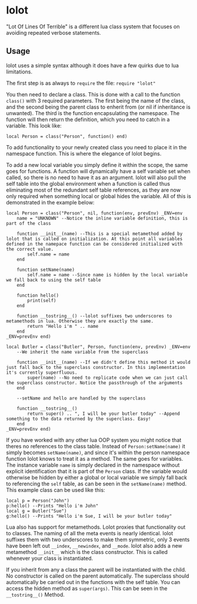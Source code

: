 lolot
=====

"Lot Of Lines Of Terrible" is a different lua class system that focuses on avoiding repeated verbose statements.

Usage
-----

lolot uses a simple syntax although it does have a few quirks due to lua limitations.

The first step is as always to ```require``` the file: ```require "lolot"```

You then need to declare a class. This is done with a call to the function ```class()``` with 3 required parameters. The first being the name of the class, and the second being the parent class to enherit from (or nil if inheritance is unwanted). The third is the function encapsulating the namespace. The function will then return the definition, which you need to catch in a variable. This look like:

```
local Person = class("Person", function() end)
```

To add functionality to your newly created class you need to place it in the namespace function. This is where the elegance of lolot begins.

To add a new local variable you simply define it within the scope, the same goes for functions. A function will dynamically have a self variable set when called, so there is no need to have it as an argument. lolot will also pull the self table into the global environment when a function is called thus eliminating most of the redundant self table references, as they are now only required when something local or global hides the variable. All of this is demonstrated in the example below:

```
local Person = class("Person", nil, function(env, prevEnv) _ENV=env
	name = "UNKNOWN" --Notice the inline variable definition, this is part of the class

	function __init__(name) --This is a special metamethod added by lolot that is called on initialization. At this point all variables defined in the namepace function can be considered initialized with the correct value.
		self.name = name
	end

	function setName(name)
		self.name = name --Since name is hidden by the local variable we fall back to using the self table
	end

	function hello()
		print(self)
	end

	function __tostring__() --lolot suffixes two underscores to metamethods in lua. Otherwise they are exactly the same.
		return "Hello i'm " .. name
	end
_ENV=prevEnv end)

local Butler = class("Butler", Person, function(env, prevEnv) _ENV=env
	--We inherit the name variable from the superclass

	function __init__(name) --If we didn't define this method it would just fall back to the superclass constructor. In this implementation it's currently superfluous.
		super(name) --No need to replicate code when we can just call the superclass constructor. Notice the passthrough of the arguments
	end

	--setName and hello are handled by the superclass

	function __tostring__()
		return super() .. ", I will be your butler today" --Append something to the data returned by the superclass. Easy!
	end
_ENV=prevEnv end)
```

If you have worked with any other lua OOP system you might notice that theres no references to the class table. Instead of ```Person:setName(name)``` it simply becomes ```setName(name)```, and since it's within the person namespace function lolot knows to treat it as a method. The same goes for variables. The instance variable ```name``` is simply declared in the namespace without explicit identification that it is part of the ```Person``` class. If the variable would otherwise be hidden by either a global or local variable we simply fall back to referencing the ```self``` table, as can be seen in the ```setName(name)``` method. This example class can be used like this:

```
local p = Person("John")
p:hello() --Prints "Hello i'm John"
local g = Butler("Sue")
g:hello() --Prints "Hello i'm Sue, I will be your butler today"
```

Lua also has support for metamethods. Lolot proxies that functionality out to classes. The naming of all the meta events is nearly identical. lolot suffixes them with two underscores to make them symmetric, only 3 events have been left out ```__index```, ```__newindex```, and ```__mode```. lolot also adds a new metamethod ```__init__``` which is the class constructor. This is called whenever your class is instantiated.

If you inherit from any a class the parent will be instantiated with the child. No constructor is called on the parent automatically. The superclass should automatically be carried out in the functions with the self table. You can access the hidden method as ```super(args)```. This can be seen in the ```__tostring__()``` Method.
